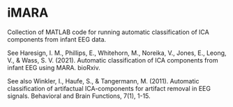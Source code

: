 # iMARA

Collection of MATLAB code for running automatic classification of ICA components from infant EEG data.

See Haresign, I. M., Phillips, E., Whitehorn, M., Noreika, V., Jones, E., Leong, V., & Wass, S. V. (2021). Automatic classification of ICA components from infant EEG using MARA. bioRxiv.

See also Winkler, I., Haufe, S., & Tangermann, M. (2011). Automatic classification of artifactual ICA-components for artifact removal in EEG signals. Behavioral and Brain Functions, 7(1), 1-15.
